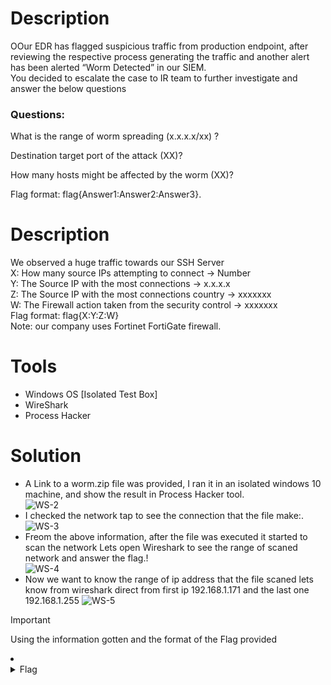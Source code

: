 # Description
OOur EDR has flagged suspicious traffic from production endpoint, after reviewing the respective process generating the traffic and another alert has been alerted “Worm Detected” in our SIEM.<br>
You decided to escalate the case to IR team to further investigate and answer the below questions 

### Questions:

What is the range of worm spreading (x.x.x.x/xx) ?<br>

Destination target port of the attack (XX)?<br>

How many hosts might be affected by the worm (XX)?<br>

Flag format: flag{Answer1:Answer2:Answer3}.<br>
# Description
We observed a huge traffic towards our SSH Server<br />
X: How many source IPs attempting to connect  → Number<br />
Y: The Source IP with the most connections → x.x.x.x<br />
Z: The Source IP with the most connections country → xxxxxxx<br />
W: The Firewall action taken from the security control → xxxxxxx<br />
Flag format: flag{X:Y:Z:W}<br />
Note: our company uses Fortinet FortiGate firewall.<br />

# Tools
- Windows OS [Isolated Test Box]
- WireShark
- Process Hacker

# Solution
- A Link to a worm.zip file was provided, I ran it in an isolated windows 10 machine, and show the result in Process Hacker tool.<br />
![WS-2](https://github.com/JMI-17/CYBERTALENT-BLUE-TEAM-SCHOLARSHIP-TRAINING/assets/69071528/27296215-1afb-4127-93f2-c35f304234ce)
- I checked the network tap to see the connection that the file make:.
![WS-3](https://github.com/JMI-17/CYBERTALENT-BLUE-TEAM-SCHOLARSHIP-TRAINING/assets/69071528/1b107596-01e2-4773-8972-7229d5165e45)
- Freom the above information, after the file was executed it started to scan the network Lets open Wireshark to see the range of scaned network and answer the flag.!<br />
![WS-4](https://github.com/JMI-17/CYBERTALENT-BLUE-TEAM-SCHOLARSHIP-TRAINING/assets/69071528/f241a2bf-562d-40ce-9ae6-081554ef19e0)
- Now we want to know the range of ip address that the file scaned lets know from wireshark direct from first ip 192.168.1.171 and the last one 192.168.1.255
![WS-5](https://github.com/JMI-17/CYBERTALENT-BLUE-TEAM-SCHOLARSHIP-TRAINING/assets/69071528/a5b5d484-6ad4-476c-80de-c59a062c1d64)

> [!IMPORTANT]
> Using the information gotten and the format of the Flag provided

<li>
	<details>
		<summary>Flag</summary>
flag{192.168.1.0/24:22:85}</details>
</li>
